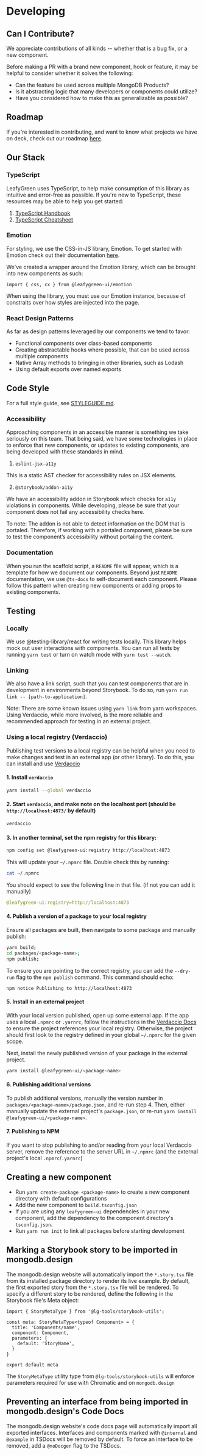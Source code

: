 # Developing

## Can I Contribute?

We appreciate contributions of all kinds -- whether that is a bug fix, or a new component.

Before making a PR with a brand new component, hook or feature, it may be helpful to consider whether it solves the following:

- Can the feature be used across multiple MongoDB Products?
- Is it abstracting logic that many developers or components could utilize?
- Have you considered how to make this as generalizable as possible?

## Roadmap

If you're interested in contributing, and want to know what projects we have on deck, check out our roadmap [here](https://wiki.corp.mongodb.com/display/DESIGN/Design+Systems).

## Our Stack

### TypeScript

LeafyGreen uses TypeScript, to help make consumption of this library as intuitive and error-free as possible. If you're new to TypeScript, these resources may be able to help you get started:

1. [TypeScript Handbook](https://www.typescriptlang.org/docs/handbook/basic-types.html)
2. [TypeScript Cheatsheet](https://github.com/typescript-cheatsheets/react-typescript-cheatsheet)

### Emotion

For styling, we use the CSS-in-JS library, Emotion. To get started with Emotion check out their documentation [here](https://emotion.sh/docs/introduction).

We've created a wrapper around the Emotion library, which can be brought into new components as such:

`import { css, cx } from @leafygreen-ui/emotion`

When using the library, you must use our Emotion instance, because of constraits over how styles are injected into the page.

### React Design Patterns

As far as design patterns leveraged by our components we tend to favor:

- Functional components over class-based components
- Creating abstractable hooks where possible, that can be used across multiple components
- Native Array methods to bringing in other libraries, such as Lodash
- Using default exports over named exports

## Code Style

For a full style guide, see [STYLEGUIDE.md](./STYLEGUIDE.md).

### Accessibility

Approaching components in an accessible manner is something we take seriously on this team. That being said, we have some technologies in place to enforce that new components, or updates to existing components, are being developed with these standards in mind.

1. `eslint-jsx-a11y`

This is a static AST checker for accessibility rules on JSX elements.

2.  `@storybook/addon-a11y`

We have an accessibility addon in Storybook which checks for `a11y` violations in components. While developing, please be sure that your component does not fail any accessibility checks here.

To note: The addon is not able to detect information on the DOM that is portaled. Therefore, if working with a portaled component, please be sure to test the component’s accessibility without portaling the content.

### Documentation

When you run the scaffold script, a `README` file will appear, which is a template for how we document our components. Beyond just `README` documentation, we use `@ts-docs` to self-document each component. Please follow this pattern when creating new components or adding props to existing components.

## Testing

### Locally

We use @testing-library/react for writing tests locally. This library helps mock out user interactions with components. You can run all tests by running `yarn test` or turn on watch mode with `yarn test --watch`.

### Linking

We also have a link script, such that you can test components that are in development in environments beyond Storybook. To do so, run `yarn run link -- [path-to-application]`.

Note: There are some known issues using `yarn link` from yarn workspaces. Using Verdaccio, while more involved, is the more reliable and recommended approach for testing in an external project.

### Using a local registry (Verdaccio)

Publishing test versions to a local registry can be helpful when you need to make changes and test in an external app (or other library). To do this, you can install and use [Verdaccio](https://verdaccio.org/)

#### 1. Install `verdaccio`

```bash
yarn install --global verdaccio
```

#### 2. Start `verdaccio`, and make note on the localhost port (should be `http://localhost:4873/` by default)

```bash
verdaccio
```

#### 3. In another terminal, set the npm registry for this library:

```bash
npm config set @leafygreen-ui:registry http://localhost:4873
```

This will update your `~/.npmrc` file. Double check this by running:

```bash
cat ~/.npmrc
```

You should expect to see the following line in that file. (if not you can add it manually)

```yml
@leafygreen-ui:registry=http://localhost:4873
```

#### 4. Publish a version of a package to your local registry

Ensure all packages are built, then navigate to some package and manually publish:

```bash
yarn build;
cd packages/<package-name>;
npm publish;
```

To ensure you are pointing to the correct registry, you can add the `--dry-run` flag to the `npm publish` command. This command should echo:

```
npm notice Publishing to http://localhost:4873
```

#### 5. Install in an external project

With your local version published, open up some external app. If the app uses a local `.npmrc` or `.yarnrc`, follow the instructions in the [Verdaccio Docs](https://verdaccio.org/docs/setup-npm) to ensure the project references your local registry. Otherwise, the project should first look to the registry defined in your global `~/.npmrc` for the given scope.

Next, install the newly published version of your package in the external project.

```bash
yarn install @leafygreen-ui/<package-name>
```

#### 6. Publishing additional versions

To publish additional versions, manually the version number in `packages/<package-name>/package.json`, and re-run step 4. Then, either manually update the external project's `package.json`, or re-run `yarn install @leafygreen-ui/<package-name>`.

#### 7. Publishing to NPM

If you want to stop publishing to and/or reading from your local Verdaccio server, remove the reference to the server URL in `~/.npmrc` (and the external project's local `.npmrc`/`.yarnrc`)

## Creating a new component

- Run `yarn create-package <package-name>` to create a new component directory with default configurations
- Add the new component to `build.tsconfig.json`
- If you are using any `leafygreen-ui` dependencies in your new component, add the dependency to the component directory's `tsconfig.json`.
- Run `yarn run init` to link all packages before starting development

## Marking a Storybook story to be imported in mongodb.design

The mongodb.design website will automatically import the `*.story.tsx` file from its installed package directory to render its live example. By default, the first exported story from the `*.story.tsx` file will be rendered. To specify a different story to be rendered, define the following in the Storybook file's Meta object:

```
import { StoryMetaType } from '@lg-tools/storybook-utils';

const meta: StoryMetaType<typeof Component> = {
  title: 'Components/name',
  component: Component,
  parameters: {
    default: 'StoryName',
  }
}

export default meta
```

The `StoryMetaType` utility type from `@lg-tools/storybook-utils` will enforce parameters required for use with Chromatic and on `mongodb.design`

## Preventing an interface from being imported in mongodb.design's Code Docs

The mongodb.design website's code docs page will automatically import all exported interfaces. Interfaces and components marked with `@internal` and `@example` in TSDocs will be removed by default. To force an interface to be removed, add a `@noDocgen` flag to the TSDocs.

